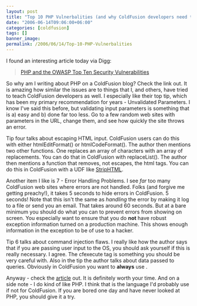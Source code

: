 ```yaml
---
layout: post
title: "Top 10 PHP Vulnerbalities (and why ColdFusion developers need to care)"
date: "2006-06-14T09:06:00+06:00"
categories: [coldfusion]
tags: []
banner_image: 
permalink: /2006/06/14/Top-10-PHP-Vulnerbalities
---
```


I found an interesting article today via Digg:

<blockquote>
<a href="http://www.sklar.com/page/article/owasp-top-ten">PHP and the OWASP Top Ten Security Vulnerabilities</a>
</blockquote>

So why am I writing about PHP on a ColdFusion blog? Check the link out. It is amazing how similar the issues are to things that I, and others, have tried to teach ColdFusion developers as well. I especially like their top tip, which has been my primary recommendation for years - Unvalidated Parameters. I know I've said this before, but validating input parameters is something that is a) easy and b) done far too less. Go to a few random web sites with parameters in the URL, change them, and see how quickly the site throws an error.
<!--more-->
Tip four talks about escaping HTML input. ColdFusion users can do this with either htmlEditFormat() or htmlCodeFormat(). The author then mentions two other functions. One replaces an array of characters with an array of replacements. You can do that in ColdFusion with replaceList(). The author then mentions a function that removes, not escapes, the html tags. You can do this in ColdFusion with a UDF like <a href="http://www.cflib.org/udf.cfm?ID=12">StripHTML</a>.

Another item I like is 7 - Error Handling Problems. I see <i>far</i> too many ColdFusion web sites where errors are not handled. Folks (and forgive me getting preachy!), it takes 5 seconds to hide errors in ColdFusion. 5 seconds! Note that this isn't the same as <i>handling</i> the error by making it log to a file or send you an email. That takes around 60 seconds. But at a bare minimum you should do what you can to prevent errors from showing on screen. You especially want to ensure that you do <b>not</b> have robust exception information turned on a production machine. This shows enough information in the exception to be of use to a hacker. 

Tip 6 talks about command injection flaws. I really like how the author says that if you are passing user input to the OS, you should ask yourself if this is really necessary. I agree. The cfexecute tag is something you should be very careful with. Also in the tip the author talks about data passed to queries. Obviously in ColdFusion you want to <b>always</b> use <cfqueryparam>.

Anyway - check the <a href="http://www.sklar.com/page/article/owasp-top-ten">article</a> out. It is definitely worth your time. And on a side note - I do kind of like PHP. I think that is the language I'd probably use if not for ColdFusion. If you are bored one day and have never looked at PHP, you should give it a try.